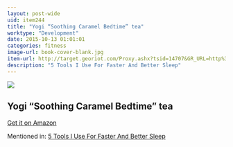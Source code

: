 ```yaml
---
layout: post-wide
uid: item244
title: "Yogi “Soothing Caramel Bedtime” tea"
worktype: "Development"
date: 2015-10-13 01:01:01
categories: fitness
image-url: book-cover-blank.jpg
item-url: http://target.georiot.com/Proxy.ashx?tsid=14707&GR_URL=http%3A%2F%2Fwww.amazon.com%2FYogi-Soothing-Caramel-Bedtime-Bags%2Fdp%2FB00511MLLO%2F
description: "5 Tools I Use For Faster And Better Sleep"
---
```

<a href="http://target.georiot.com/Proxy.ashx?tsid=14707&GR_URL=http%3A%2F%2Fwww.amazon.com%2FYogi-Soothing-Caramel-Bedtime-Bags%2Fdp%2FB00511MLLO%2F" target="blank"><img src="../../../../img/thumbs/book-cover-blank.jpg" class="prod-img"></a>
<h2>Yogi “Soothing Caramel Bedtime” tea</h2>
<p><a href="http://target.georiot.com/Proxy.ashx?tsid=14707&GR_URL=http%3A%2F%2Fwww.amazon.com%2FYogi-Soothing-Caramel-Bedtime-Bags%2Fdp%2FB00511MLLO%2F" target="blank">Get it on Amazon</a><p>
<p>Mentioned in: <a href="http://fourhourworkweek.com/2015/10/17/5-tools-i-use-for-faster-and-better-sleep/" target="blank">5 Tools I Use For Faster And Better Sleep</a></p>
